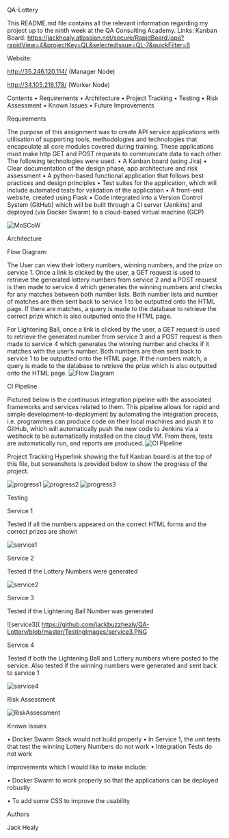 ﻿QA-Lottery

This README.md file contains all the relevant information regarding my project up to the ninth week at the QA Consulting Academy.
Links:
Kanban Board: 
https://jackhealy.atlassian.net/secure/RapidBoard.jspa?rapidView=4&projectKey=QL&selectedIssue=QL-7&quickFilter=8

Website:

http://35.246.120.114/ (Manager Node)

http://34.105.216.178/ (Worker Node)

Contents
• Requirements
• Architecture
• Project Tracking 
• Testing
• Risk Assessment
• Known Issues 
• Future Improvements

Requirements

The purpose of this assignment was to create API service applications with utilisation of supporting tools, methodologies and technologies that encapsulate all core modules covered during training.  These applications must make http GET and POST requests to communicate data to each other.  The following technologies were used.
• A Kanban board (using Jira)
• Clear documentation of the design phase, app architecture and risk assessment
• A python-based functional application that follows best practices and design principles
• Test suites for the application, which will include automated tests for validation of the application
• A front-end website, created using Flask
• Code integrated into a Version Control System (GitHub) which will be built through a CI server (Jenkins) and deployed (via Docker Swarm) to a cloud-based virtual machine (GCP)

![MoSCoW]( https://github.com/jackbuzzhealy/QA-Lottery/blob/master/DesignImages/MOSCOW.PNG)

Architecture

Flow Diagram:

The User can view their lottery numbers, winning numbers, and the prize on service 1.  Once a link is clicked by the user, a GET request is used to retrieve the generated lottery numbers from service 2 and a POST request is then made to service 4 which generates the winning numbers and checks for any matches between both number lists.  Both number lists and number of matches are then sent back to service 1 to be outputted onto the HTML page.  If there are matches, a query is made to the database to retrieve the correct prize which is also outputted onto the HTML page.

For Lightening Ball, once a link is clicked by the user, a GET request is used to retrieve the generated number from service 3 and a POST request is then made to service 4 which generates the winning number and checks if it matches with the user’s number. Both numbers are then sent back to service 1 to be outputted onto the HTML page.  If the numbers match, a query is made to the database to retrieve the prize which is also outputted onto the HTML page.
![Flow Diagram](https://github.com/jackbuzzhealy/QA-Lottery/blob/master/DesignImages/Flow-Diagram.png)

CI Pipeline

Pictured below is the continuous integration pipeline with the associated frameworks and services related to them. This pipeline allows for rapid and simple development-to-deployment by automating the integration process, i.e. programmes can produce code on their local machines and push it to GitHub, which will automatically push the new code to Jenkins via a webhook to be automatically installed on the cloud VM. From there, tests are automatically run, and reports are produced.
![CI Pipeline]( https://github.com/jackbuzzhealy/QA-Lottery/blob/master/DesignImages/CI-Diagram.png)

Project Tracking 
Hyperlink showing the full Kanban board is at the top of this file, but screenshots is provided below to show the progress of the project.

![progress1]( https://github.com/jackbuzzhealy/QA-Lottery/blob/master/DesignImages/JiraProgress/progress1.PNG)
![progress2]( https://github.com/jackbuzzhealy/QA-Lottery/blob/master/DesignImages/JiraProgress/progress2.PNG)
![ progress3]( https://github.com/jackbuzzhealy/QA-Lottery/blob/master/DesignImages/JiraProgress/progress3.PNG)

Testing

Service 1

Tested if all the numbers appeared on the correct HTML forms and the correct prizes are shown

![service1]( https://github.com/jackbuzzhealy/QA-Lottery/blob/master/TestingImages/service1.PNG)

Service 2

Tested if the Lottery Numbers were generated

![service2]( https://github.com/jackbuzzhealy/QA-Lottery/blob/master/TestingImages/service2.PNG)

Service 3

Tested if the Lightening Ball Number was generated

![service3]( https://github.com/jackbuzzhealy/QA-Lottery/blob/master/TestingImages/service3.PNG

Service 4

Tested if both the Lightening Ball and Lottery numbers where posted to the service.  Also tested if the winning numbers were generated and sent back to service 1

![service4]( https://github.com/jackbuzzhealy/QA-Lottery/blob/master/TestingImages/service4.PNG)


Risk Assessment 

![RiskAssessment]( https://github.com/jackbuzzhealy/QA-Lottery/blob/master/DesignImages/Risk-Assessment.PNG)

Known Issues 

• Docker Swarm Stack would not build properly
• In Service 1, the unit tests that test the winning Lottery Numbers do not work
• Integration Tests do not work

Improvements which I would like to make include:

• Docker Swarm to work properly so that the applications can be deployed robustly

• To add some CSS to improve the usability 

Authors

Jack Healy
